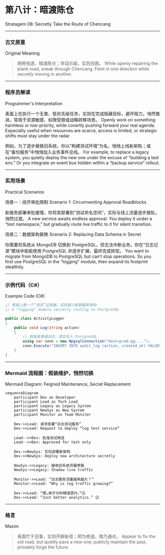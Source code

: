 # 第八计：暗渡陈仓

Stratagem 08: Secretly Take the Route of Chencang

---

### 古文原意

Original Meaning

> 明修栈道，暗渡陈仓；佯动示敌，实则另图。
> While openly repairing the plank road, sneak through Chencang. Feint in one direction while secretly moving in another.

---

### 程序员解读

Programmer's Interpretation

表面上在执行一个无害、低优先级任务，实则在完成隐藏目标，避开阻力，悄然推进。常用于资源敏感、权限受限或战略转移场景。
Openly work on something harmless or low-priority, while covertly pushing forward your real agenda. Especially useful when resources are scarce, access is limited, or strategic shifts must stay under the radar.

例如，为了逐步替换旧系统，你以“构建测试环境”为名，悄悄上线新架构；或在“备份服务”中悄悄加入业务事件总线。
For example, to replace a legacy system, you quietly deploy the new one under the excuse of “building a test env.” Or you integrate an event bus hidden within a “backup service” rollout.

---

### 实用场景

Practical Scenarios

场景一：绕开审批限制
Scenario 1: Circumventing Approval Roadblocks

新服务部署审批缓慢，你将其部署到“测试命名空间”，实际与线上流量逐步接轨，悄然过渡。
A new service awaits endless approval. You deploy it under a “test namespace,” but gradually route live traffic to it for silent transition.

场景二：数据架构替换
Scenario 2: Replacing Data Schema in Secret

你需要将系统从 MongoDB 切换到 PostgreSQL，但无法中断业务。你在“日志记录”模块中偷偷使用 PostgreSQL 并逐步扩展，最终完成转型。
You want to migrate from MongoDB to PostgreSQL but can’t stop operations. So you first use PostgreSQL in the “logging” module, then expand its footprint stealthily.

---

### 示例代码（C#）

Example Code (C#)

```csharp
// 表面上是一个“测试”记录器，实际接入新数据库架构
// A "logging" module secretly routing to PostgreSQL

public class ActivityLogger
{
    public void Log(string action)
    {
        // 假装是普通日志，其实存入 PostgreSQL
        using var conn = new NpgsqlConnection("Host=prod-pg;...");
        conn.Execute("INSERT INTO audit_log (action, created_at) VALUES (@action, now())", new { action });
    }
}
```

---

### Mermaid 流程图：假装维护，悄然切换

Mermaid Diagram: Feigned Maintenance, Secret Replacement

```mermaid
sequenceDiagram
    participant Dev as Developer
    participant Lead as Tech Lead
    participant Legacy as Legacy System
    participant NewSys as New System
    participant Monitor as Team Monitor

    Dev->>Lead: 请求部署“日志测试服务”  
    Dev->>Lead: Request to deploy “log test service”

    Lead-->>Dev: 批准测试用途  
    Lead-->>Dev: Approved for test only

    Dev->>NewSys: 实际部署新架构  
    Dev->>NewSys: Deploy new architecture secretly

    NewSys->>Legacy: 接收旧系统流量旁路  
    NewSys->>Legacy: Shadow live traffic

    Monitor->>Lead: “日志服务流量越来越大？”  
    Monitor->>Lead: “Why is log traffic growing?”

    Dev->>Lead: “嗯…用于分析精度提升。”😉  
    Dev->>Lead: “Just better analytics.” 😉
```

---

### 格言

Maxim

> 表面忙于旧事，实则开辟新径；明为修道，暗乃通仓。
> Appear to fix the old road, but quietly pave a new one; publicly maintain the past, privately forge the future.
